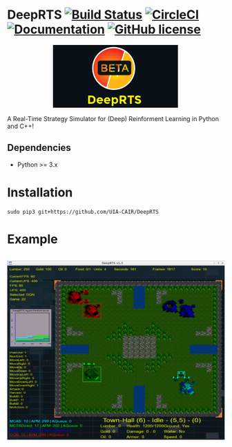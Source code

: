 # DeepRTS  [![Build Status](https://travis-ci.org/UIA-CAIR/DeepRTS.svg)](https://travis-ci.org/UIA-CAIR/DeepRTS) [![CircleCI](https://circleci.com/gh/UIA-CAIR/DeepRTS/tree/c%2B%2B.svg?style=svg)](https://circleci.com/gh/UIA-CAIR/DeepRTS/tree/c%2B%2B) [![Documentation](https://img.shields.io/badge/docs-readme-blue.svg)](https://github.com/UIA-CAIR/DeepRTS/blob/c%2B%2B/docs/README.md) [![GitHub license](https://img.shields.io/badge/license-MIT-blue.svg)](https://raw.githubusercontent.com/UIA-CAIR/DeepRTS/c%2B%2B/LICENCE.MIT)

<div style="text-align:center"><img src ="./docs/Logo.png" /></div>


A Real-Time Strategy Simulator for (Deep) Reinforment Learning in Python and C++!


## Dependencies
* Python >= 3.x

# Installation
```
sudo pip3 git+https://github.com/UIA-CAIR/DeepRTS
```

# Example
```

```

![./docs/DeepRTS.png](./docs/DeepRTS.png)
